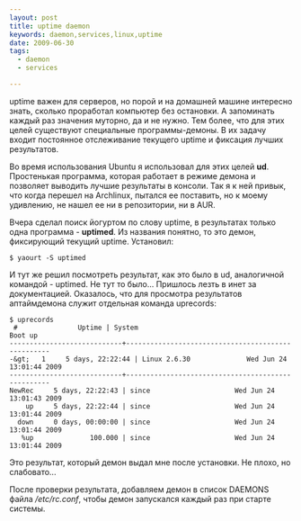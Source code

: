 ```yaml
--- 
layout: post
title: uptime daemon
keywords: daemon,services,linux,uptime
date: 2009-06-30
tags:
  - daemon
  - services

---
```

uptime важен для серверов, но порой и на домашней машине интересно знать, сколько проработал компьютер без остановки. А запоминать каждый раз значения муторно, да и не нужно. Тем более, что для этих целей существуют специальные программы-демоны. В их задачу входит постоянное отслеживание текущего uptime и фиксация лучших результатов.

Во время использования Ubuntu я использовал для этих целей <strong>ud</strong>. Простенькая программа, которая работает в режиме демона и позволяет выводить лучшие результаты в консоли. Так я к ней привык, что когда перешел на Archlinux, пытался ее поставить, но к моему удивлению, не нашел ее ни в репозитории, ни в AUR.

Вчера сделал поиск йогуртом по слову uptime, в результатах только одна программа - <strong>uptimed</strong>. Из названия понятно, то это демон, фиксирующий текущий uptime. Установил:

    $ yaourt -S uptimed

И тут же решил посмотреть результат, как это было в ud, аналогичной командой - uptimed. Не тут то было... Пришлось лезть в инет за документацией. Оказалось, что для просмотра результатов аптаймдемона служит отдельная команда uprecords:

    $ uprecords
     #               Uptime | System                                     Boot up
    ----------------------------+---------------------------------------------------
    -&gt;   1     5 days, 22:22:44 | Linux 2.6.30              Wed Jun 24 13:01:44 2009
    ----------------------------+---------------------------------------------------
    NewRec     5 days, 22:22:43 | since                     Wed Jun 24 13:01:43 2009
        up     5 days, 22:22:44 | since                     Wed Jun 24 13:01:44 2009
      down     0 days, 00:00:00 | since                     Wed Jun 24 13:01:44 2009
       %up              100.000 | since                     Wed Jun 24 13:01:44 2009

Это результат, который демон выдал мне после установки. Не плохо, но слабовато...

После проверки результата, добавляем демон в список DAEMONS файла <em>/etc/rc.conf</em>, чтобы демон запускался каждый раз при старте системы.
